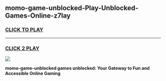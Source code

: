 
## momo-game-unblocked-Play-Unblocked-Games-Online-z7lay
<h3>
<a href="https://premium76.site?title=momo-game-unblocked&ref=25A">CLICK TO PLAY</a></h3>
<hr>

<h3>
<a href="https://premium76.site?title=momo-game-unblocked&ref=25A">CLICK 2 PLAY</a>
  
</h3>

<a href="https://premium76.site?title=momo-game-unblocked&ref=25A"><img src="https://clearcache.store/games.png"></a>


**momo-game-unblocked games unblocked: Your Gateway to Fun and Accessible Online Gaming**
